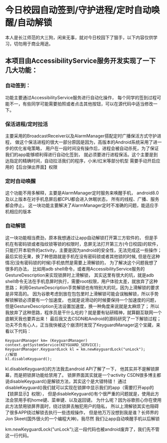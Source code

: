 # 今日校园自动签到/守护进程/定时自动唤醒/自动解锁
本人是长江师范的大三狗，闲来无事，就对今日校园下了狠手，以下内容仅供学习，切勿用于商业用途。

## 本项目由AccessibilityService服务开发实现了一下几大功能： 
### 自动签到： 
功能主要通过AccessibilityService服务进行自动化操作， 
每个同学的签到过程可能不一，有些同学可能需要拍照或者点击其他按钮，可以在源代码中适当修改一下。 
### 保活进程/定时拉活 
主要采用的BroadcastReceiver以及AlarmManager搭配定时广播保活方式守护进程， 
做这个保活进程的很大一部分原因是因为，高版本的Android系统采用了进一步的优化省电策略， 
用户在一段时间没有操作后，进程会被自动杀死，为了保证我们的app能够顺利得进行自动化签到， 
就必须要进行进程保活。这个主要是到达指定的精确时间，自动拉活我们的程序，小米/红米等部分机型 
需要手动开启应用的【后台弹出界面】权限 
###  定时自动唤醒
这个功能不用多解释，主要是AlarmManager定时服务来唤醒手机，
android8.0及以上版本在对手机息屏后都CPU都会进入休眠状态，
所有的线程、广播、服务都会停止。
这一块功能主要解决了AlarmManager定时不准确的问题，能适应手机相应的版本
### 自动解锁 
这一块功能相当费劲，原本我想通过让app自动解锁打开第三方软件的，
但是手机在有密码锁或者指纹锁等锁的权限时，息屏无法打开第三方(今日校园)的软件，
只能打开本软件的activity，主要是因为android的安全性，无法完成这一些操作；
最后实验无果，换了种思路就是手机在没有密码锁或者其他锁的时候,
但是在这种情况(没有密码锁的时候)手机依然是需要上滑解锁的，
为了解决这个问题我想了很多的办法，
比如用adb shell命令，或者用AccessibilityService服务的GestureDescription来实现锁屏时上滑解锁，
其实这里有很大的坑，就是adb shell命令无法在手机息屏时执行，需要root权限，用户体验太差，就放弃了这种思路；
利用GestureDescription手势解锁也有特别大的坑，因为上滑解锁的要求是非常高的。
因为谷歌考虑到放在包包里时上滑解锁可能会误触解锁，所以手势解锁解锁必须要有一个加速度，
也就是说滑动的时候要保持一个加速度的问题，但是GestureDescription无法设置加速度，换一种角度来说就是太麻烦了；
所以我放弃了这种思路，程序员是干什么吃的？就是要有钻研精神，就算翻互联网一个底朝天我也要弄出来！
最后我又去CSDN和Android的源码研究了一下解锁过程；
功夫不负有心人，正当我快被这个崩溃时发现了KeyguardManager这个宝藏，来看以下代码：
```
KeyguardManager km= (KeyguardManager) context.getSystemService(KEYGUARD_SERVICE);
KeyguardManager.KeyguardLock kl = km.newKeyguardLock("unLock");
//解锁
kl.disableKeyguard();
```
kl.disableKeyguard()的方法我去android API了解了一下，
他其实并不是解锁屏幕，而是把锁屏功能给禁用了。
锁屏界面其实就是一个activity
CSDN很多博主都说disableKeyguard()是解锁方法，其实这个是大错特错！
通过disableKeyguard()我们就可以实现在锁屏中显示我们的app（需要打开app的【锁屏显示】权限），
但是disableKeyguard()有个很严重的问题就是，使用此方法会禁用手机home键、菜单键、以及返回键。
为什么呢？因为谷歌担心你在使用此方法禁用锁屏界面时，绕过锁屏去触犯用户的隐私，
所以上滑解锁其实也阻碍了很多APP绕过解锁去执行一些违规操作，
但是他万万没想到我是谁？长师界的Jon Skeet(国外很火的一个编程大神)，我尽然
我们让app自动唤醒手机以后解锁



km.newKeyguardLock("unLock");这一段代码也被android废弃了，我们先不管这一行代码。


